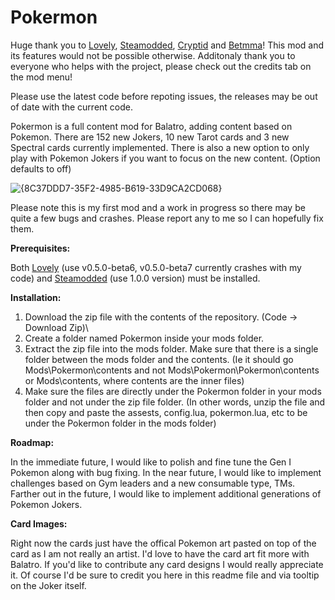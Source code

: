 # Pokermon
Huge thank you to [Lovely](https://github.com/ethangreen-dev/lovely-injector), [Steamodded](https://github.com/Steamopollys/Steamodded), [Cryptid](https://github.com/MathIsFun0/Cryptid) and [Betmma](https://github.com/betmma/my_balatro_mods)!
This mod and its features would not be possible otherwise. Additonaly thank you to everyone who helps with the project, please check out the credits tab on the mod menu!

Please use the latest code before repoting issues, the releases may be out of date with the current code.

Pokermon is a full content mod for Balatro, adding content based on Pokemon. There are 152 new Jokers, 10 new Tarot cards and 3 new Spectral cards currently implemented.
There is also a new option to only play with Pokemon Jokers if you want to focus on the new content. (Option defaults to off)

![{8C37DDD7-35F2-4985-B619-33D9CA2CD068}](https://github.com/user-attachments/assets/b3a88632-f01b-4316-b88b-f71ca778c210)

Please note this is my first mod and a work in progress so there may be quite a few bugs and crashes. Please report any to me so I can hopefully fix them.

**Prerequisites:**

Both [Lovely](https://github.com/ethangreen-dev/lovely-injector) (use v0.5.0-beta6, v0.5.0-beta7 currently crashes with my code) and [Steamodded](https://github.com/Steamopollys/Steamodded) (use 1.0.0 version) must be installed.

**Installation:**

1. Download the zip file with the contents of the repository. (Code -> Download Zip)\
2. Create a folder named Pokermon inside your mods folder.
3. Extract the zip file into the mods folder. Make sure that there is a single folder between the mods folder and the contents. (Ie it should go Mods\Pokermon\contents and not Mods\Pokermon\Pokermon\contents or Mods\contents, where contents are the inner files)
4. Make sure the files are directly under the Pokermon folder in your mods folder and not under the zip file folder.
   (In other words, unzip the file and then copy and paste the assests, config.lua, pokermon.lua, etc to be under the Pokermon folder in the mods folder) 

**Roadmap:**

In the immediate future, I would like to polish and fine tune the Gen I Pokemon along with bug fixing. 
In the near future, I would like to implement challenges based on Gym leaders and a new consumable type, TMs.
Farther out in the future, I would like to implement additional generations of Pokemon Jokers.

**Card Images:**

Right now the cards just have the offical Pokemon art pasted on top of the card as I am not really an artist. I'd love to have the card art fit more with Balatro. 
If you'd like to contribute any card designs I would really appreciate it. Of course I'd be sure to credit you here in this readme file and via tooltip on the Joker itself.

